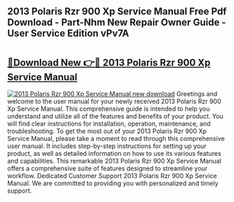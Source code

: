 ## 2013 Polaris Rzr 900 Xp Service Manual Free Pdf Download - Part-Nhm New Repair Owner Guide - User Service Edition vPv7A

# <h2><a href="http://bc39097.oget.top/?id=2013+Polaris+Rzr+900+Xp+Service+Manual">🔗Download New 👉🔴 2013 Polaris Rzr 900 Xp Service Manual</a></h2>

[![2013 Polaris Rzr 900 Xp Service Manual new download](https://i.imgur.com/5g1atiW.png)](http://bc39097.oget.top/?id=2013+Polaris+Rzr+900+Xp+Service+Manual)
Greetings and welcome to the user manual for your newly received 2013 Polaris Rzr 900 Xp Service Manual. This comprehensive guide is intended to help you understand and utilize all of the features and benefits of your product. You will find clear instructions for installation, operation, maintenance, and troubleshooting. To get the most out of your 2013 Polaris Rzr 900 Xp Service Manual, please take a moment to read through this comprehensive user manual. It includes step-by-step instructions for setting up your product, as well as detailed information on how to use its various features and capabilities. This remarkable 2013 Polaris Rzr 900 Xp Service Manual offers a comprehensive suite of features designed to streamline your workflow. Dedicated Customer Support 2013 Polaris Rzr 900 Xp Service Manual. We are committed to providing you with personalized and timely support.
